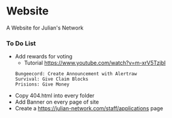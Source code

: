 # Website
A Website for Julian's Network

### To Do List
- Add rewards for voting
  - Tutorial https://www.youtube.com/watch?v=m-xrV5TzjbI
  ~~~
  Bungeecord: Create Announcement with Alertraw
  Survival: Give Claim Blocks
  Prisions: Give Money
  ~~~
- Copy 404.html into every folder
- Add Banner on every page of site
- Create a https://julian-network.com/staff/applications page
